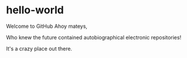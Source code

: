 # hello-world
Welcome to GitHub
Ahoy mateys,

Who knew the future contained autobiographical electronic repositories!

It's a crazy place out there. 
